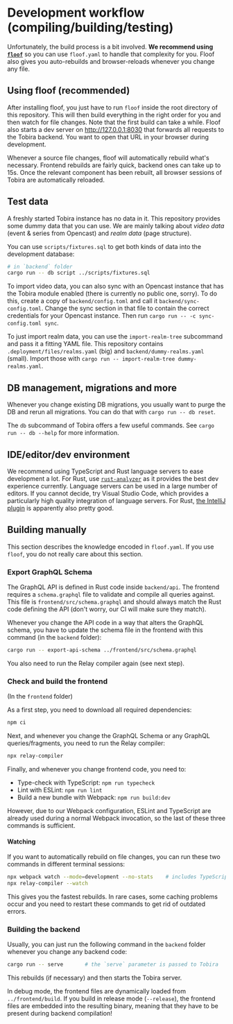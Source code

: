 # Development workflow (compiling/building/testing)

Unfortunately, the build process is a bit involved.
**We recommend using [`floof`](https://github.com/LukasKalbertodt/floof)** so you can use `floof.yaml` to handle that complexity for you.
Floof also gives you auto-rebuilds and browser-reloads whenever you change any file.


## Using floof (recommended)

After installing floof, you just have to run `floof` inside the root directory of this repository.
This will then build everything in the right order for you and then watch for file changes.
Note that the first build can take a while.
Floof also starts a dev server on http://127.0.0.1:8030 that forwards all requests to the Tobira backend.
You want to open that URL in your browser during development.

Whenever a source file changes, floof will automatically rebuild what's necessary.
Frontend rebuilds are fairly quick, backend ones can take up to 15s.
Once the relevant component has been rebuilt, all browser sessions of Tobira are automatically reloaded.

## Test data

A freshly started Tobira instance has no data in it.
This repository provides some dummy data that you can use.
We are mainly talking about *video data* (event & series from Opencast) and *realm data* (page structure).

You can use `scripts/fixtures.sql` to get both kinds of data into the development database:

```sh
# in `backend` folder
cargo run -- db script ../scripts/fixtures.sql
```

To import video data, you can also sync with an Opencast instance that has the Tobira module enabled (there is currently no public one, sorry).
To do this, create a copy of `backend/config.toml` and call it `backend/sync-config.toml`.
Change the sync section in that file to contain the correct credentials for your Opencast instance.
Then run `cargo run -- -c sync-config.toml sync`.

To just import realm data, you can use the `import-realm-tree` subcommand and pass it a fitting YAML file.
This repository contains `.deployment/files/realms.yaml` (big) and `backend/dummy-realms.yaml` (small).
Import those with `cargo run -- import-realm-tree dummy-realms.yaml`.


## DB management, migrations and more

Whenever you change existing DB migrations, you usually want to purge the DB and rerun all migrations.
You can do that with `cargo run -- db reset`.

The `db` subcommand of Tobira offers a few useful commands.
See `cargo run -- db --help` for more information.


## IDE/editor/dev environment

We recommend using TypeScript and Rust language servers to ease development a lot.
For Rust, use [`rust-analyzer`](https://rust-analyzer.github.io/) as it provides the best dev experience currently.
Language servers can be used in a large number of editors.
If you cannot decide, try Visual Studio Code, which provides a particularly high quality integration of language servers.
For Rust, [the IntelliJ plugin](https://intellij-rust.github.io/) is apparently also pretty good.


## Building manually

This section describes the knowledge encoded in `floof.yaml`.
If you use `floof`, you do not really care about this section.


### Export GraphQL Schema

The GraphQL API is defined in Rust code inside `backend/api`.
The frontend requires a `schema.graphql` file to validate and compile all queries against.
This file is `frontend/src/schema.graphql` and should always match the Rust code defining the API (don't worry, our CI will make sure they match).

Whenever you change the API code in a way that alters the GraphQL schema, you have to update the schema file in the frontend with this command (in the `backend` folder):

```sh
cargo run -- export-api-schema ../frontend/src/schema.graphql
```

You also need to run the Relay compiler again (see next step).


### Check and build the frontend

(In the `frontend` folder)

As a first step, you need to download all required dependencies:

```sh
npm ci
```

Next, and whenever you change the GraphQL Schema or any GraphQL queries/fragments, you need to run the Relay compiler:

```sh
npx relay-compiler
```

Finally, and whenever you change frontend code, you need to:

- Type-check with TypeScript: `npm run typecheck`
- Lint with ESLint: `npm run lint`
- Build a new bundle with Webpack: `npm run build:dev`

However, due to our Webpack configuration, ESLint and TypeScript are already used during a normal Webpack invocation, so the last of these three commands is sufficient.


#### Watching

If you want to automatically rebuild on file changes, you can run these two commands in different terminal sessions:

```sh
npx webpack watch --mode=development --no-stats    # includes TypeScript and ESLint
npx relay-compiler --watch
```

This gives you the fastest rebuilds.
In rare cases, some caching problems occur and you need to restart these commands to get rid of outdated errors.


### Building the backend

Usually, you can just run the following command in the `backend` folder whenever you change any backend code:

```sh
cargo run -- serve       # the `serve` parameter is passed to Tobira
```

This rebuilds (if necessary) and then starts the Tobira server.

In debug mode, the frontend files are dynamically loaded from `../frontend/build`.
If you build in release mode (`--release`), the frontend files are embedded into the resulting binary, meaning that they have to be present during backend compilation!
